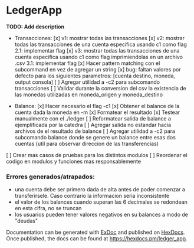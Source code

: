# LedgerApp

**TODO: Add description**

- Transacciones:
[x] v1: mostrar todas las transacciones
[x] v2: mostrar todas las transacciones de una cuenta especifica usando c1 como flag
    2.1: implementar flag
[x] v3: mostrar todas las transacciones de una cuenta especifica usando c1 como flag imprimiendolas en un archivo .csv
    3.1: implementar flag
[x] Hacer pattern matching con el subcommand en vez de agregar un string
[x] bug: faltan valores por defecto para los siguientes parametros: [cuenta destino, moneda, output consola]
[ ] Agregar utilidad a -c2 para subcomando transacciones
[ ] Validar durante la conversion del csv la existencia de las monedas utilizadas en moneda_origen y moneda_destino

- Balance:
[x] Hacer necesario el flag -c1
[x] Obtener el balance de la cuenta dada la moneda en -m
[x] Formatear el resultado
[x] Testear manualmente con el ./ledger
[ ] Reformatear salida de balance a ejemplificada por la catedra
[ ] Agregar salida no estandar hacia archivos de el resultado de balance
[ ] Agregar utilidad a -c2 para subcomando balance donde se genere un balance entre esas dos cuentas (util para observar direccion de las transferencias)

[ ] Crear mas casos de pruebas para los distintos modulos
[ ] Reordenar el codigo en modulos y funciones mas responsablemente


### Errores generados/atrapados:
- una cuenta debe ser primero dada de alta antes de poder comenzar a transferirsele. Caso contrario la informacion seria inconsistente
- el valor de los balances cuando superan las 6 decimales se redondean en esta cifra, no se truncan
- los usuarios pueden tener valores negativos en su balances a modo de "deudas"


Documentation can be generated with [ExDoc](https://github.com/elixir-lang/ex_doc)
and published on [HexDocs](https://hexdocs.pm). Once published, the docs can
be found at <https://hexdocs.pm/ledger_app>.

